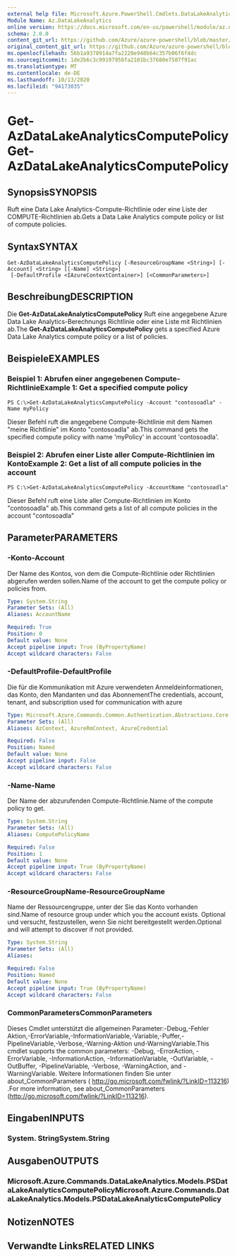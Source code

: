 ```yaml
---
external help file: Microsoft.Azure.PowerShell.Cmdlets.DataLakeAnalytics.dll-Help.xml
Module Name: Az.DataLakeAnalytics
online version: https://docs.microsoft.com/en-us/powershell/module/az.datalakeanalytics/get-azdatalakeanalyticscomputepolicy
schema: 2.0.0
content_git_url: https://github.com/Azure/azure-powershell/blob/master/src/DataLakeAnalytics/DataLakeAnalytics/help/Get-AzDataLakeAnalyticsComputePolicy.md
original_content_git_url: https://github.com/Azure/azure-powershell/blob/master/src/DataLakeAnalytics/DataLakeAnalytics/help/Get-AzDataLakeAnalyticsComputePolicy.md
ms.openlocfilehash: 56b1a9378914a7fa2220e948b64c357b06f6f4dc
ms.sourcegitcommit: 1de2b6c3c99197958fa2101bc37680e7507f91ac
ms.translationtype: MT
ms.contentlocale: de-DE
ms.lasthandoff: 10/13/2020
ms.locfileid: "94173035"
---
```

# <span data-ttu-id="c92ab-101">Get-AzDataLakeAnalyticsComputePolicy</span><span class="sxs-lookup"><span data-stu-id="c92ab-101">Get-AzDataLakeAnalyticsComputePolicy</span></span>

## <span data-ttu-id="c92ab-102">Synopsis</span><span class="sxs-lookup"><span data-stu-id="c92ab-102">SYNOPSIS</span></span>
<span data-ttu-id="c92ab-103">Ruft eine Data Lake Analytics-Compute-Richtlinie oder eine Liste der COMPUTE-Richtlinien ab.</span><span class="sxs-lookup"><span data-stu-id="c92ab-103">Gets a Data Lake Analytics compute policy or list of compute policies.</span></span>

## <span data-ttu-id="c92ab-104">Syntax</span><span class="sxs-lookup"><span data-stu-id="c92ab-104">SYNTAX</span></span>

```
Get-AzDataLakeAnalyticsComputePolicy [-ResourceGroupName <String>] [-Account] <String> [[-Name] <String>]
 [-DefaultProfile <IAzureContextContainer>] [<CommonParameters>]
```

## <span data-ttu-id="c92ab-105">Beschreibung</span><span class="sxs-lookup"><span data-stu-id="c92ab-105">DESCRIPTION</span></span>
<span data-ttu-id="c92ab-106">Die **Get-AzDataLakeAnalyticsComputePolicy** Ruft eine angegebene Azure Data Lake Analytics-Berechnungs Richtlinie oder eine Liste mit Richtlinien ab.</span><span class="sxs-lookup"><span data-stu-id="c92ab-106">The **Get-AzDataLakeAnalyticsComputePolicy** gets a specified Azure Data Lake Analytics compute policy or a list of policies.</span></span>

## <span data-ttu-id="c92ab-107">Beispiele</span><span class="sxs-lookup"><span data-stu-id="c92ab-107">EXAMPLES</span></span>

### <span data-ttu-id="c92ab-108">Beispiel 1: Abrufen einer angegebenen Compute-Richtlinie</span><span class="sxs-lookup"><span data-stu-id="c92ab-108">Example 1: Get a specified compute policy</span></span>
```
PS C:\>Get-AzDataLakeAnalyticsComputePolicy -Account "contosoadla" -Name myPolicy
```

<span data-ttu-id="c92ab-109">Dieser Befehl ruft die angegebene Compute-Richtlinie mit dem Namen "meine Richtlinie" im Konto "contosoadla" ab.</span><span class="sxs-lookup"><span data-stu-id="c92ab-109">This command gets the specified compute policy with name 'myPolicy' in account 'contosoadla'.</span></span>

### <span data-ttu-id="c92ab-110">Beispiel 2: Abrufen einer Liste aller Compute-Richtlinien im Konto</span><span class="sxs-lookup"><span data-stu-id="c92ab-110">Example 2: Get a list of all compute policies in the account</span></span>
```
PS C:\>Get-AzDataLakeAnalyticsComputePolicy -AccountName "contosoadla"
```

<span data-ttu-id="c92ab-111">Dieser Befehl ruft eine Liste aller Compute-Richtlinien im Konto "contosoadla" ab.</span><span class="sxs-lookup"><span data-stu-id="c92ab-111">This command gets a list of all compute policies in the account "contosoadla"</span></span>

## <span data-ttu-id="c92ab-112">Parameter</span><span class="sxs-lookup"><span data-stu-id="c92ab-112">PARAMETERS</span></span>

### <span data-ttu-id="c92ab-113">-Konto</span><span class="sxs-lookup"><span data-stu-id="c92ab-113">-Account</span></span>
<span data-ttu-id="c92ab-114">Der Name des Kontos, von dem die Compute-Richtlinie oder Richtlinien abgerufen werden sollen.</span><span class="sxs-lookup"><span data-stu-id="c92ab-114">Name of the account to get the compute policy or policies from.</span></span>

```yaml
Type: System.String
Parameter Sets: (All)
Aliases: AccountName

Required: True
Position: 0
Default value: None
Accept pipeline input: True (ByPropertyName)
Accept wildcard characters: False
```

### <span data-ttu-id="c92ab-115">-DefaultProfile</span><span class="sxs-lookup"><span data-stu-id="c92ab-115">-DefaultProfile</span></span>
<span data-ttu-id="c92ab-116">Die für die Kommunikation mit Azure verwendeten Anmeldeinformationen, das Konto, den Mandanten und das Abonnement</span><span class="sxs-lookup"><span data-stu-id="c92ab-116">The credentials, account, tenant, and subscription used for communication with azure</span></span>

```yaml
Type: Microsoft.Azure.Commands.Common.Authentication.Abstractions.Core.IAzureContextContainer
Parameter Sets: (All)
Aliases: AzContext, AzureRmContext, AzureCredential

Required: False
Position: Named
Default value: None
Accept pipeline input: False
Accept wildcard characters: False
```

### <span data-ttu-id="c92ab-117">-Name</span><span class="sxs-lookup"><span data-stu-id="c92ab-117">-Name</span></span>
<span data-ttu-id="c92ab-118">Der Name der abzurufenden Compute-Richtlinie.</span><span class="sxs-lookup"><span data-stu-id="c92ab-118">Name of the compute policy to get.</span></span>

```yaml
Type: System.String
Parameter Sets: (All)
Aliases: ComputePolicyName

Required: False
Position: 1
Default value: None
Accept pipeline input: True (ByPropertyName)
Accept wildcard characters: False
```

### <span data-ttu-id="c92ab-119">-ResourceGroupName</span><span class="sxs-lookup"><span data-stu-id="c92ab-119">-ResourceGroupName</span></span>
<span data-ttu-id="c92ab-120">Name der Ressourcengruppe, unter der Sie das Konto vorhanden sind.</span><span class="sxs-lookup"><span data-stu-id="c92ab-120">Name of resource group under which you the account exists.</span></span>
<span data-ttu-id="c92ab-121">Optional und versucht, festzustellen, wenn Sie nicht bereitgestellt werden.</span><span class="sxs-lookup"><span data-stu-id="c92ab-121">Optional and will attempt to discover if not provided.</span></span>

```yaml
Type: System.String
Parameter Sets: (All)
Aliases:

Required: False
Position: Named
Default value: None
Accept pipeline input: True (ByPropertyName)
Accept wildcard characters: False
```

### <span data-ttu-id="c92ab-122">CommonParameters</span><span class="sxs-lookup"><span data-stu-id="c92ab-122">CommonParameters</span></span>
<span data-ttu-id="c92ab-123">Dieses Cmdlet unterstützt die allgemeinen Parameter:-Debug,-Fehler Aktion,-ErrorVariable,-InformationVariable,-Variable,-Puffer,-PipelineVariable,-Verbose,-Warning-Aktion und-WarningVariable.</span><span class="sxs-lookup"><span data-stu-id="c92ab-123">This cmdlet supports the common parameters: -Debug, -ErrorAction, -ErrorVariable, -InformationAction, -InformationVariable, -OutVariable, -OutBuffer, -PipelineVariable, -Verbose, -WarningAction, and -WarningVariable.</span></span> <span data-ttu-id="c92ab-124">Weitere Informationen finden Sie unter about_CommonParameters ( http://go.microsoft.com/fwlink/?LinkID=113216) .</span><span class="sxs-lookup"><span data-stu-id="c92ab-124">For more information, see about_CommonParameters (http://go.microsoft.com/fwlink/?LinkID=113216).</span></span>

## <span data-ttu-id="c92ab-125">Eingaben</span><span class="sxs-lookup"><span data-stu-id="c92ab-125">INPUTS</span></span>

### <span data-ttu-id="c92ab-126">System. String</span><span class="sxs-lookup"><span data-stu-id="c92ab-126">System.String</span></span>

## <span data-ttu-id="c92ab-127">Ausgaben</span><span class="sxs-lookup"><span data-stu-id="c92ab-127">OUTPUTS</span></span>

### <span data-ttu-id="c92ab-128">Microsoft.Azure.Commands.DataLakeAnalytics.Models.PSDataLakeAnalyticsComputePolicy</span><span class="sxs-lookup"><span data-stu-id="c92ab-128">Microsoft.Azure.Commands.DataLakeAnalytics.Models.PSDataLakeAnalyticsComputePolicy</span></span>

## <span data-ttu-id="c92ab-129">Notizen</span><span class="sxs-lookup"><span data-stu-id="c92ab-129">NOTES</span></span>

## <span data-ttu-id="c92ab-130">Verwandte Links</span><span class="sxs-lookup"><span data-stu-id="c92ab-130">RELATED LINKS</span></span>
